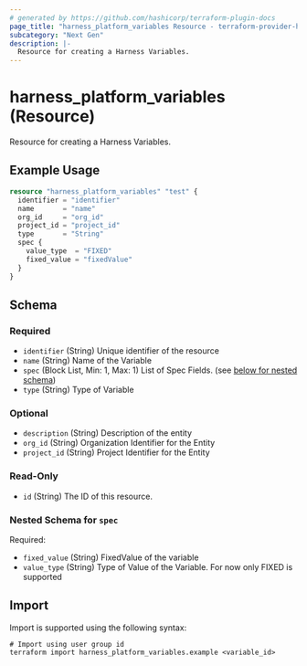```yaml
---
# generated by https://github.com/hashicorp/terraform-plugin-docs
page_title: "harness_platform_variables Resource - terraform-provider-harness"
subcategory: "Next Gen"
description: |-
  Resource for creating a Harness Variables.
---
```


# harness_platform_variables (Resource)

Resource for creating a Harness Variables.

## Example Usage

```terraform
resource "harness_platform_variables" "test" {
  identifier = "identifier"
  name       = "name"
  org_id     = "org_id"
  project_id = "project_id"
  type       = "String"
  spec {
    value_type  = "FIXED"
    fixed_value = "fixedValue"
  }
}
```

<!-- schema generated by tfplugindocs -->
## Schema

### Required

- `identifier` (String) Unique identifier of the resource
- `name` (String) Name of the Variable
- `spec` (Block List, Min: 1, Max: 1) List of Spec Fields. (see [below for nested schema](#nestedblock--spec))
- `type` (String) Type of Variable

### Optional

- `description` (String) Description of the entity
- `org_id` (String) Organization Identifier for the Entity
- `project_id` (String) Project Identifier for the Entity

### Read-Only

- `id` (String) The ID of this resource.

<a id="nestedblock--spec"></a>
### Nested Schema for `spec`

Required:

- `fixed_value` (String) FixedValue of the variable
- `value_type` (String) Type of Value of the Variable. For now only FIXED is supported

## Import

Import is supported using the following syntax:

```shell
# Import using user group id
terraform import harness_platform_variables.example <variable_id>
```
